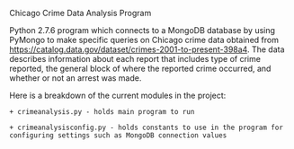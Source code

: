 Chicago Crime Data Analysis Program

Python 2.7.6 program which connects to a MongoDB database by using PyMongo to make specific queries on Chicago crime data obtained from https://catalog.data.gov/dataset/crimes-2001-to-present-398a4. The data describes information about each report that includes type of crime reported, the general block of where the reported crime occurred, and whether or not an arrest was made.

Here is a breakdown of the current modules in the project:

    + crimeanalysis.py - holds main program to run
    
    + crimeanalysisconfig.py - holds constants to use in the program for configuring settings such as MongoDB connection values

